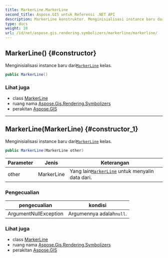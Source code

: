 ```yaml
---
title: MarkerLine.MarkerLine
second_title: Aspose.GIS untuk Referensi .NET API
description: MarkerLine konstruktor. Menginisialisasi instance baru dariMarkerLine kelas.
type: docs
weight: 10
url: /id/net/aspose.gis.rendering.symbolizers/markerline/markerline/
---
```

## MarkerLine() {#constructor}

Menginisialisasi instance baru dari[`MarkerLine`](../) kelas.

```csharp
public MarkerLine()
```

### Lihat juga

* class [MarkerLine](../)
* ruang nama [Aspose.Gis.Rendering.Symbolizers](../../markerline/)
* perakitan [Aspose.GIS](../../../)

---

## MarkerLine(MarkerLine) {#constructor_1}

Menginisialisasi instance baru dari[`MarkerLine`](../) kelas.

```csharp
public MarkerLine(MarkerLine other)
```

| Parameter | Jenis | Keterangan |
| --- | --- | --- |
| other | MarkerLine | Yang lain[`MarkerLine`](../) untuk menyalin data dari. |

### Pengecualian

| pengecualian | kondisi |
| --- | --- |
| ArgumentNullException | Argumennya adalah`null`. |

### Lihat juga

* class [MarkerLine](../)
* ruang nama [Aspose.Gis.Rendering.Symbolizers](../../markerline/)
* perakitan [Aspose.GIS](../../../)


